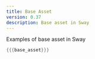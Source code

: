 ```yaml
---
title: Base Asset
version: 0.37
description: Base asset in Sway
---
```


Examples of base asset in Sway

```rust
{{{base_asset}}}
```
